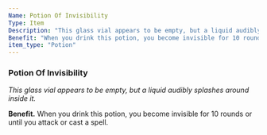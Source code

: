 ```yaml
---
Name: Potion Of Invisibility
Type: Item
Description: "This glass vial appears to be empty, but a liquid audibly splashes around inside it."
Benefit: "When you drink this potion, you become invisible for 10 rounds or until you attack or cast a spell."
item_type: "Potion"
---
```


### Potion Of Invisibility

_This glass vial appears to be empty, but a liquid audibly splashes around inside it._

**Benefit.** When you drink this potion, you become invisible for 10 rounds or until you attack or cast a spell.


